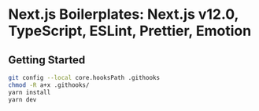 # Next.js Boilerplates: Next.js v12.0, TypeScript, ESLint, Prettier, Emotion

## Getting Started

```bash
git config --local core.hooksPath .githooks
chmod -R a+x .githooks/
yarn install
yarn dev
```
